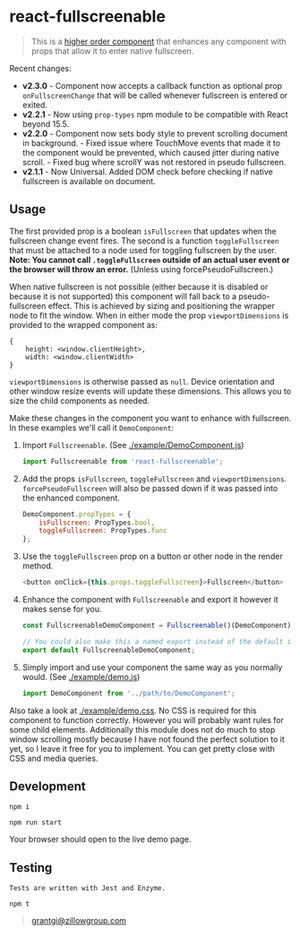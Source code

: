 # react-fullscreenable

> This is a [higher order component](https://facebook.github.io/react/docs/higher-order-components.html) that enhances any component with props that allow it to enter native fullscreen.

Recent changes:

* **v2.3.0** - Component now accepts a callback function as optional prop `onFullscreenChange` that will be called
                    whenever fullscreen is entered or exited.
* **v2.2.1** - Now using `prop-types` npm module to be compatible with React beyond 15.5.
* **v2.2.0** - Component now sets body style to prevent scrolling document in background.
             - Fixed issue where TouchMove events that made it to the component would be prevented,
                    which caused jitter during native scroll.
             - Fixed bug where scrollY was not restored in pseudo fullscreen.
* **v2.1.1** - Now Universal. Added DOM check before checking if native fullscreen is available on document.

## Usage

The first provided prop is a boolean `isFullscreen` that updates when the fullscreen change event fires. The second is a function `toggleFullscreen` that must be attached to a node used for toggling fullscreen by the user. **Note: You cannot call `.toggleFullscreen` outside of an actual user event or the browser will throw an error.** (Unless using forcePseudoFullscreen.)

When native fullscreen is not possible (either because it is disabled or because it is not supported) this component will fall back to a pseudo-fullscreen effect. This is achieved by sizing and positioning the wrapper node to fit the window. When in either mode the prop `viewportDimensions` is provided to the wrapped component as:

    {
        height: <window.clientHeight>,
        width: <window.clientWidth>
    }

`viewportDimensions` is otherwise passed as `null`. Device orientation and other window resize events will update these dimensions. This allows you to size the child components as needed.

Make these changes in the component you want to enhance with fullscreen. In these examples we'll call it `DemoComponent`:

1. Import `Fullscreenable`. (See [./example/DemoComponent.js](./example/DemoComponent.js))

    ```javascript
    import Fullscreenable from 'react-fullscreenable';
    ```


2. Add the props `isFullscreen`, `toggleFullscreen` and `viewportDimensions`. `forcePseudoFullscreen` will also be passed down if it was passed into the enhanced component.


    ```javascript
    DemoComponent.propTypes = {
        isFullscreen: PropTypes.bool,
        toggleFullscreen: PropTypes.func
    };
    ```

3. Use the `toggleFullscreen` prop on a button or other node in the render method.

    ```javascript
    <button onClick={this.props.toggleFullscreen}>Fullscreen</button>
    ```

4. Enhance the component with `Fullscreenable` and export it however it makes sense for you.

    ```javascript
    const FullscreenableDemoComponent = Fullscreenable()(DemoComponent);

    // You could also make this a named export instead of the default if you want the flexibility to use the component with or without the fullscreen enhancement.
    export default FullscreenableDemoComponent;
    ```

5. Simply import and use your component the same way as you normally would. (See [./example/demo.js](./example/demo.js))

    ```javascript
    import DemoComponent from '../path/to/DemoComponent';
    ```

Also take a look at [./example/demo.css](./example/demo.css). No CSS is required for this component to function
correctly. However you will probably want rules for some child elements. Additionally this module does not do much to stop window scrolling mostly because I have not found the perfect solution to it yet, so I leave it free for you to implement. You can get pretty close with CSS and media queries.

## Development

    npm i

    npm run start

Your browser should open to the live demo page.

## Testing

    Tests are written with Jest and Enzyme.

    npm t

> grantgi@zillowgroup.com
